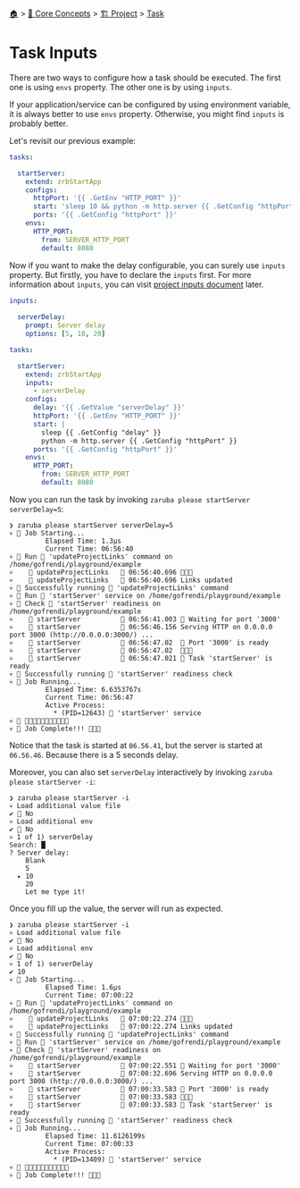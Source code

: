 <!--startTocHeader-->
[🏠](../../../README.md) > [🧠 Core Concepts](../../README.md) > [🏗️ Project](../README.md) > [Task](README.md)
# Task Inputs
<!--endTocHeader-->


There are two ways to configure how a task should be executed. The first one is using `envs` property. The other one is by using `inputs`.

If your application/service can be configured by using environment variable, it is always better to use `envs` property. Otherwise, you might find `inputs` is probably better.

Let's revisit our previous example:

```yaml
tasks:

  startServer:
    extend: zrbStartApp
    configs:
      httpPort: '{{ .GetEnv "HTTP_PORT" }}'
      start: 'sleep 10 && python -m http.server {{ .GetConfig "httpPort" }}'
      ports: '{{ .GetConfig "httpPort" }}'
    envs:
      HTTP_PORT:
        from: SERVER_HTTP_PORT
        default: 8080
```

Now if you want to make the delay configurable, you can surely use `inputs` property. But firstly, you have to declare the `inputs` first. For more information about `inputs`, you can visit [project inputs document](../project-inputs.md) later.

```yaml
inputs:
  
  serverDelay:
    prompt: Server delay
    options: [5, 10, 20]

tasks:

  startServer:
    extend: zrbStartApp
    inputs:
      - serverDelay
    configs:
      delay: '{{ .GetValue "serverDelay" }}'
      httpPort: '{{ .GetEnv "HTTP_PORT" }}'
      start: |
        sleep {{ .GetConfig "delay" }}
        python -m http.server {{ .GetConfig "httpPort" }}
      ports: '{{ .GetConfig "httpPort" }}'
    envs:
      HTTP_PORT:
        from: SERVER_HTTP_PORT
        default: 8080
```

Now you can run the task by invoking `zaruba please startServer serverDelay=5`:

```
❯ zaruba please startServer serverDelay=5
💀 🔎 Job Starting...
         Elapsed Time: 1.3µs
         Current Time: 06:56:40
💀 🏁 Run 🔗 'updateProjectLinks' command on /home/gofrendi/playground/example
💀    🚀 updateProjectLinks   🔗 06:56:40.696 🎉🎉🎉
💀    🚀 updateProjectLinks   🔗 06:56:40.696 Links updated
💀 🎉 Successfully running 🔗 'updateProjectLinks' command
💀 🏁 Run 🍏 'startServer' service on /home/gofrendi/playground/example
💀 🏁 Check 🍏 'startServer' readiness on /home/gofrendi/playground/example
💀    🔎 startServer          🍏 06:56:41.003 📜 Waiting for port '3000'
💀    🚀 startServer          🍏 06:56:46.156 Serving HTTP on 0.0.0.0 port 3000 (http://0.0.0.0:3000/) ...
💀    🔎 startServer          🍏 06:56:47.02  📜 Port '3000' is ready
💀    🔎 startServer          🍏 06:56:47.02  🎉🎉🎉
💀    🔎 startServer          🍏 06:56:47.021 📜 Task 'startServer' is ready
💀 🎉 Successfully running 🍏 'startServer' readiness check
💀 🔎 Job Running...
         Elapsed Time: 6.6353767s
         Current Time: 06:56:47
         Active Process:
           * (PID=12643) 🍏 'startServer' service
💀 🎉 🎉🎉🎉🎉🎉🎉🎉🎉🎉🎉🎉
💀 🎉 Job Complete!!! 🎉🎉🎉
```

Notice that the task is started at `06.56.41`, but the server is started at `06.56.46`. Because there is a 5 seconds delay.

Moreover, you can also set `serverDelay` interactively by invoking `zaruba please startServer -i`:

```
❯ zaruba please startServer -i
💀 Load additional value file
✔ 🏁 No
💀 Load additional env
✔ 🏁 No
💀 1 of 1) serverDelay
Search: █
? Server delay:
    Blank
    5
  ▸ 10
    20
    Let me type it!
```

Once you fill up the value, the server will run as expected.

```
❯ zaruba please startServer -i
💀 Load additional value file
✔ 🏁 No
💀 Load additional env
✔ 🏁 No
💀 1 of 1) serverDelay
✔ 10
💀 🔎 Job Starting...
         Elapsed Time: 1.6µs
         Current Time: 07:00:22
💀 🏁 Run 🔗 'updateProjectLinks' command on /home/gofrendi/playground/example
💀    🚀 updateProjectLinks   🔗 07:00:22.274 🎉🎉🎉
💀    🚀 updateProjectLinks   🔗 07:00:22.274 Links updated
💀 🎉 Successfully running 🔗 'updateProjectLinks' command
💀 🏁 Run 🍏 'startServer' service on /home/gofrendi/playground/example
💀 🏁 Check 🍏 'startServer' readiness on /home/gofrendi/playground/example
💀    🔎 startServer          🍏 07:00:22.551 📜 Waiting for port '3000'
💀    🚀 startServer          🍏 07:00:32.696 Serving HTTP on 0.0.0.0 port 3000 (http://0.0.0.0:3000/) ...
💀    🔎 startServer          🍏 07:00:33.583 📜 Port '3000' is ready
💀    🔎 startServer          🍏 07:00:33.583 🎉🎉🎉
💀    🔎 startServer          🍏 07:00:33.583 📜 Task 'startServer' is ready
💀 🎉 Successfully running 🍏 'startServer' readiness check
💀 🔎 Job Running...
         Elapsed Time: 11.6126199s
         Current Time: 07:00:33
         Active Process:
           * (PID=13409) 🍏 'startServer' service
💀 🎉 🎉🎉🎉🎉🎉🎉🎉🎉🎉🎉🎉
💀 🎉 Job Complete!!! 🎉🎉🎉
```


<!--startTocSubTopic-->
<!--endTocSubTopic-->